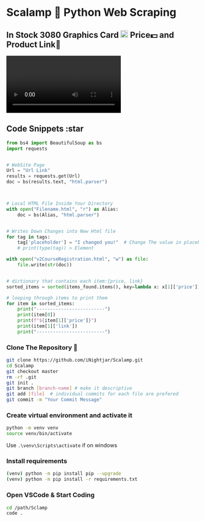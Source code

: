 # Scalamp :snake: Python Web Scraping

## In Stock 3080 Graphics Card <img class="emoji" alt="snake" src="https://user-images.githubusercontent.com/60796459/208253879-71ec67fe-d25d-4d21-bc2f-94cb46948fc2.png" width="20" height="20">  Price:dollar: and Product Link:link:

![Scraping Graphics Cards](https://user-images.githubusercontent.com/60796459/208224658-766e537e-7033-4d0a-8ad2-3b673a1ae950.mp4)

## Code Snippets :star

```python
from bs4 import BeautifulSoup as bs
import requests


# WebSite Page
Url = "Url Link"
results = requests.get(Url)
doc = bs(results.text, "html.parser")



# Local HTML File Inside Your Directory
with open("Filename.html", "r") as Alias:
    doc = bs(Alias, "html.parser")


# Writes Down Changes into New Html file
for tag in tags:
    tag['placeholder'] = "I changed you!"  # Change The value in placeholder attr
    # print(type(tag)) > Element

with open("v2CourseRegistration.html", "w") as file:
    file.write(str(doc))


# dictionary that contains each item:{price, link}
sorted_items = sorted(items_found.items(), key=lambda x: x[1]['price'])

# looping through items to print them
for item in sorted_items:
    print("-------------------------")
    print(item[0])
    print(f"${item[1]['price']}")
    print(item[1]['link'])
    print("-------------------------")

```

### Clone The Repository 🐛

```bash
git clone https://github.com/iNightjar/Scalamp.git
cd Scalamp
git checkout master
rm -rf .git
git init .
git branch [branch-name] # make it descriptive
git add [file]  # individual commits for each file are prefered
git commit -m "Your Commit Message"
```

### Create virtual environment and activate it

```bash
python -m venv venv
source venv/bin/activate
```

Use `.\venv\Scripts\activate` if on windows

### Install requirements

```bash
(venv) python -m pip install pip --upgrade
(venv) python -m pip install -r requirements.txt
```

### Open VSCode & Start Coding

```bash
cd /path/Sclamp
code .
```
